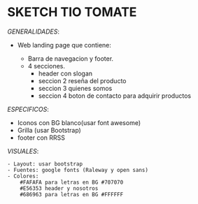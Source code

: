 # SKETCH TIO TOMATE

*GENERALIDADES*:

- Web landing page que contiene:
	
	- Barra de navegacion y footer.
	- 4 secciones.
		- header con slogan
		- seccion 2 reseña del producto
		- seccion 3 quienes somos
		- seccion 4 boton de contacto para adquirir productos



*ESPECIFICOS*:

- Iconos con BG blanco(usar font awesome)
- Grilla (usar Bootstrap)
- footer con RRSS

*VISUALES*:

	- Layout: usar bootstrap
	- Fuentes: google fonts (Raleway y open sans)
	- Colores:
		#FAFAFA para letras en BG #707070
		#E56353 header y nosotros
		#686963 para letras en BG #FFFFFF
		

	

